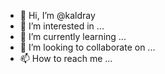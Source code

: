 - 👋 Hi, I’m @kaldray
- 👀 I’m interested in ...
- 🌱 I’m currently learning ...
- 💞️ I’m looking to collaborate on ...
- 📫 How to reach me ...

<!---
kaldray/kaldray is a ✨ special ✨ repository because its `README.md` (this file) appears on your GitHub profile.
You can click the Preview link to take a look at your changes.
--->
